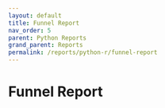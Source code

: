```yaml
---
layout: default
title: Funnel Report
nav_order: 5
parent: Python Reports
grand_parent: Reports
permalink: /reports/python-r/funnel-report
---
```


# Funnel Report
